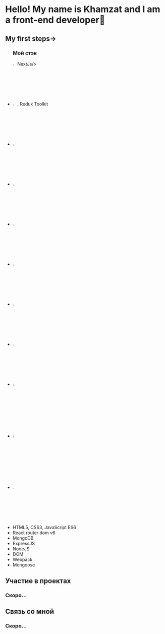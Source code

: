 <h1 aligt>Hello! My name is Khamzat and I am a front-end developer🌱</h1>
  
  <h2>My first steps→</h2>

<ul>
<h3>Мой стэк</h3>
  <div>  <img width=3% src="https://cdn1.iconfinder.com/data/icons/akar-vol-1/24/nextjs-fill-256.png">NextJs/>
  <li><img width=3% src="https://cdn0.iconfinder.com/data/icons/logos-brands-in-colors/128/react-256.png" alt="photoReact" />, Redux Toolkit</li>
  <li><img width=3%  src="https://cdn4.iconfinder.com/data/icons/logos-brands-5/24/redux-256.png" alt="photoReact" /></li>
    <li><img width=3% src="https://cdn3.iconfinder.com/data/icons/picons-social/57/10-html5-256.png" alt="photoReact" /></li>
      <li><img width=3% src="https://cdn0.iconfinder.com/data/icons/logos-21/40/CSS3-256.png" alt="photoReact" /></li>
        <li><img  width=3% src="https://cdn2.iconfinder.com/data/icons/designer-skills/128/code-programming-javascript-software-develop-command-language-256.png" alt="photoJs" /></li>
          <li><img width=3% src="https://www.codesmith.io/hs-fs/hubfs/Blog%20Images/Blog%20Photos/react-router-logo.png?width=600&name=react-router-logo.png" alt="photoJs" /></li>
            <li><img width=3% src="https://cdn4.iconfinder.com/data/icons/logos-3/512/mongodb-2-256.png" alt="photoJs" /></li>
              <li><img  width=4% src="https://the-guild.dev/blog-assets/nodejs-esm/nodejs_logo.png" alt="photoJs" /></li>
              <li><img  width=4% src="https://www.vectorlogo.zone/logos/expressjs/expressjs-ar21.svg" alt="photoJs" /></li>
                            <li><img width=3% src="https://camo.githubusercontent.com/7c669e872b214571ae0b5097e8d3db369225a806dc2ce9a436cde3497164310c/687474703a2f2f6d6f6e676f64622d746f6f6c732e636f6d2f696d672f6d6f6e676f6f73652e706e67" alt="photoJs" /></li></div>

  <li>HTML5, CSS3, JavaScript ES6</li>
  <li>React router dom v6</li>
  <li>MongoDB</li>
  <li>ExpressJS</li>
  <li>NodeJS</li>
  <li>DOM</li>
  <li>Webpack</li>
  <li>Mongoose</li>
</ul>

<h2>Участие в проектах</h2>
</hr>
<h3>Скоро...</h3>

<h2>Связь со мной</h2>
<h3>Скоро...</h3>
